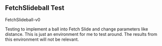 


## FetchSlideball Test

FetchSlideball-v0

Testing to implement a ball into Fetch Slide and change parameters like distance. This is just an environment for me to test around. The results from this 
environment will not be relevant.


